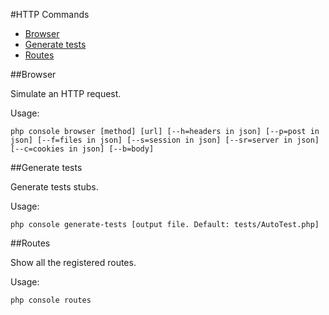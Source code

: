 #HTTP Commands

- [Browser](#browser)
- [Generate tests](#generate)
- [Routes](#routes)

##Browser

Simulate an HTTP request.

Usage:

	php console browser [method] [url] [--h=headers in json] [--p=post in json] [--f=files in json] [--s=session in json] [--sr=server in json] [--c=cookies in json] [--b=body]

##Generate tests

Generate tests stubs.

Usage:

	php console generate-tests [output file. Default: tests/AutoTest.php]

##Routes

Show all the registered routes.

Usage:

	php console routes